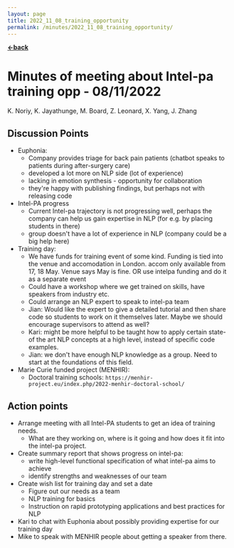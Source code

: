 ```yaml
---
layout: page
title: 2022_11_08_training_opportunity
permalink: /minutes/2022_11_08_training_opportunity/
---
```


[**<-back**](/minutes)  

# Minutes of meeting about Intel-pa training opp - 08/11/2022
K. Noriy, K. Jayathunge, M. Board, Z. Leonard, X. Yang, J. Zhang

## Discussion Points
- Euphonia:
    - Company provides triage for back pain patients (chatbot speaks to patients
      during after-surgery care)
    - developed a lot more on NLP side (lot of experience)
    - lacking in emotion synthesis - opportunity for collaboration
    - they're happy with publishing findings, but perhaps not with releasing
      code
- Intel-PA progress
    - Current Intel-pa trajectory is not progressing well, perhaps the company
      can help us gain expertise in NLP (for e.g. by placing students in there)
    - group doesn't have a lot of experience in NLP (company could be a big help here)
- Training day:
    - We have funds for training event of some kind. Funding is tied into the
      venue and accomodation in London. accom only available from 17, 18 May.
      Venue says May is fine. OR use intelpa funding and do it as a separate
      event        
    - Could have a workshop where we get trained on skills, have speakers from
      industry etc.
    - Could arrange an NLP expert to speak to intel-pa team
    - Jian: Would like the expert to give a detailed tutorial and then share code so
      students to work on it themselves later. Maybe we should encourage supervisors
      to attend as well?
    - Kari: might be more helpful to be taught how to apply certain state-of the art
      NLP concepts at a high level, instead of specific code examples.
    - Jian: we don't have enough NLP knowledge as a group. Need to start at the
      foundations of this field.
- Marie Curie funded project (MENHIR):
    - Doctoral training schools:
      `https://menhir-project.eu/index.php/2022-menhir-doctoral-school/`
## Action points
- Arrange meeting with all Intel-PA students to get an idea of training needs.
    - What are they working on, where is it going and how does it fit into the
      intel-pa project.
- Create summary report that shows progress on intel-pa:
    - write high-level functional specification of what intel-pa aims to achieve  
    - identify strengths and weaknesses of our team
- Create wish list for training day and set a date
    - Figure out our needs as a team
    - NLP training for basics
    - Instruction on rapid prototyping applications and best practices for NLP
- Kari to chat with Euphonia about possibly providing expertise for our training
  day
- Mike to speak with MENHIR people about getting a speaker from there.
